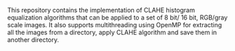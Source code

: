 This repository contains the implementation of CLAHE histogram equalization
algorithms that can be applied to a set of 8 bit/ 16 bit, RGB/gray scale images. 
It also supports multithreading using OpenMP for extracting all the images from a 
directory, apply CLAHE algorithm and save them in another directory.  
